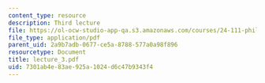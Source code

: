 ```yaml
---
content_type: resource
description: Third lecture
file: https://ol-ocw-studio-app-qa.s3.amazonaws.com/courses/24-111-philosophy-of-quantum-mechanics-spring-2005/7301ab4e83ae925a1024d6c47b9343f4_lecture_3.pdf
file_type: application/pdf
parent_uid: 2a9b7adb-0677-ce5a-8788-577a0a98f896
resourcetype: Document
title: lecture_3.pdf
uid: 7301ab4e-83ae-925a-1024-d6c47b9343f4
---
```

